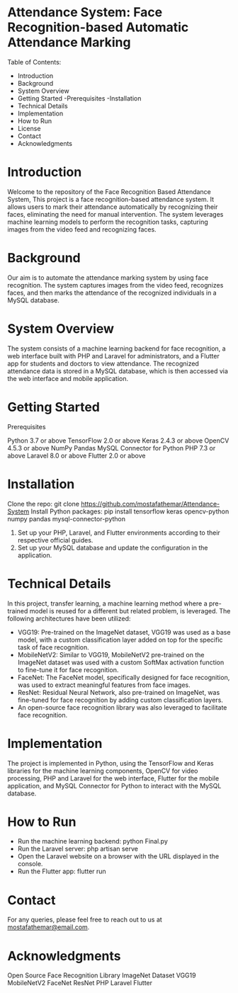 # Attendance System: Face Recognition-based Automatic Attendance Marking

Table of Contents:

- Introduction
- Background
- System Overview
- Getting Started
   -Prerequisites
   -Installation
- Technical Details
- Implementation
- How to Run
- License
- Contact
- Acknowledgments

  
# Introduction

Welcome to the repository of the Face Recognition Based Attendance System,
This project is a face recognition-based attendance system. It allows users to mark their attendance automatically by recognizing their faces, eliminating the need for manual intervention. The system leverages machine learning models to perform the recognition tasks, capturing images from the video feed and recognizing faces.

# Background

Our aim is to automate the attendance marking system by using face recognition. The system captures images from the video feed, recognizes faces, and then marks the attendance of the recognized individuals in a MySQL database.

# System Overview

The system consists of a machine learning backend for face recognition, a web interface built with PHP and Laravel for administrators, and a Flutter app for students and doctors to view attendance. The recognized attendance data is stored in a MySQL database, which is then accessed via the web interface and mobile application.

# Getting Started

Prerequisites

Python 3.7 or above
TensorFlow 2.0 or above
Keras 2.4.3 or above
OpenCV 4.5.3 or above
NumPy
Pandas
MySQL Connector for Python
PHP 7.3 or above
Laravel 8.0 or above
Flutter 2.0 or above

# Installation

Clone the repo: git clone https://github.com/mostafathemar/Attendance-System
Install Python packages: pip install tensorflow keras opencv-python numpy pandas mysql-connector-python
1. Set up your PHP, Laravel, and Flutter environments according to their respective official guides.
2. Set up your MySQL database and update the configuration in the application.
   
# Technical Details

In this project, transfer learning, a machine learning method where a pre-trained model is reused for a different but related problem, is leveraged. The following architectures have been utilized:

- VGG19: Pre-trained on the ImageNet dataset, VGG19 was used as a base model, with a custom classification layer added on top for the specific task of face recognition.
- MobileNetV2: Similar to VGG19, MobileNetV2 pre-trained on the ImageNet dataset was used with a custom SoftMax activation function to fine-tune it for face recognition.
- FaceNet: The FaceNet model, specifically designed for face recognition, was used to extract meaningful features from face images.
- ResNet: Residual Neural Network, also pre-trained on ImageNet, was fine-tuned for face recognition by adding custom classification layers.
- An open-source face recognition library was also leveraged to facilitate face recognition.

# Implementation

The project is implemented in Python, using the TensorFlow and Keras libraries for the machine learning components, OpenCV for video processing, PHP and Laravel for the web interface, Flutter for the mobile application, and MySQL Connector for Python to interact with the MySQL database.

# How to Run

- Run the machine learning backend: python Final.py
- Run the Laravel server: php artisan serve
- Open the Laravel website on a browser with the URL displayed in the console.
- Run the Flutter app: flutter run

# Contact

For any queries, please feel free to reach out to us at mostafathemar@email.com.

# Acknowledgments

Open Source Face Recognition Library
ImageNet Dataset
VGG19
MobileNetV2
FaceNet
ResNet
PHP
Laravel
Flutter
